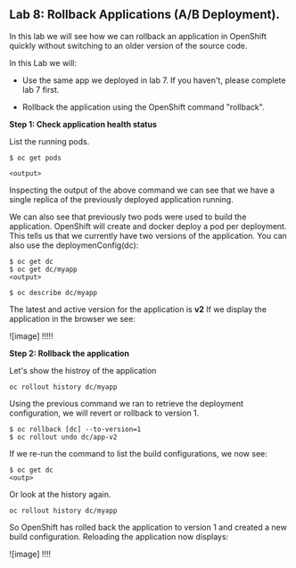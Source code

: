 ## Lab 8: Rollback Applications (A/B Deployment).

In this lab we will see how we can rollback an application in OpenShift quickly without switching to an older version of the source code.

In this Lab we will:

- Use the same app we deployed in lab 7. If you haven't, please complete lab 7 first.

- Rollback the application using the OpenShift command "rollback".

**Step 1: Check application health status**

List the running pods.

```
$ oc get pods

<output>
```

Inspecting the output of the above command we can see that we have a single replica of the previously deployed application running.

We can also see that previously two pods were used to build the application. OpenShift will create and docker deploy a pod per deployment. This tells us that we currently have two versions of the application.
You can also use the deploymenConfig(dc):

```
$ oc get dc 
$ oc get dc/myapp
<output>

$ oc describe dc/myapp
```
The latest and active version for the application is **v2**
If we display the application in the browser we see:

![image] !!!!!

**Step 2: Rollback the application**

Let's show the histroy of the application

```
oc rollout history dc/myapp
```

Using the previous command we ran to retrieve the deployment configuration, we will revert or rollback to version 1.

```
$ oc rollback [dc] --to-version=1
$ oc rollout undo dc/app-v2

```

If we re-run the command to list the build configurations, we now see:

```
$ oc get dc
<outp>
```
Or look at the history again.

```
oc rollout history dc/myapp
```


So OpenShift has rolled back the application to version 1 and created a new build configuration.
Reloading the application now displays:

![image] !!!!
